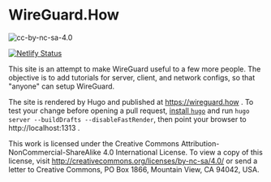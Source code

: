 # WireGuard.How

![cc-by-nc-sa-4.0](https://licensebuttons.net/l/by-nc-sa/4.0/88x31.png)

[![Netlify Status](https://api.netlify.com/api/v1/badges/205ed7c2-8dd3-470d-9ab3-edd60652de13/deploy-status)](https://app.netlify.com/sites/wireguard-how/deploys)

This site is an attempt to make WireGuard useful to a few more people.
The objective is to add tutorials for server, client, and network configs,
so that "anyone" can setup WireGuard.

The site is rendered by Hugo and published at https://wireguard.how .
To test your change before opening a pull request,
[install `hugo`](https://gohugo.io/getting-started/installing/)
and run `hugo server --buildDrafts --disableFastRender`,
then point your browser to http://localhost:1313 .

This work is licensed under the Creative Commons Attribution-NonCommercial-ShareAlike 4.0 International License. To view a copy of this license, visit http://creativecommons.org/licenses/by-nc-sa/4.0/ or send a letter to Creative Commons, PO Box 1866, Mountain View, CA 94042, USA.
